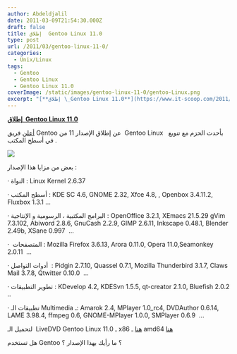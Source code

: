 ```yaml
---
author: Abdeldjalil
date: 2011-03-09T21:54:30.000Z
draft: false
title: إطلاق  Gentoo Linux 11.0
type: post
url: /2011/03/gentoo-linux-11-0/
categories:
  - Unix/Linux
tags:
  - Gentoo
  - Gentoo Linux
  - Gentoo Linux 11.0
coverImage: /static/images/gentoo-linux-11-0/gentoo-Linux.png
excerpt: "[**إطلاق \_Gentoo Linux 11.0**](https://www.it-scoop.com/2011/03/gentoo-linux-11-0/)\n\n[أعلن](http://www.gentoo.org/news/20110308-livedvd.xml) فريق Gentoo عن إطلاق الإصدار 11 من\_ Gentoo Linux \_\_بأحدث الحزم مع تنويع في أسطح المكتب .\n\n\n\nبعض من مزايا هذا الإصدار :\n\n· النواة : Linux Kernel 2.6.37\n\n· أسطح المكتب : KDE SC 4.6, GNOME 2.32, Xfce"
---
```

[**إطلاق  Gentoo Linux 11.0**](https://www.it-scoop.com/2011/03/gentoo-linux-11-0/)

[أعلن](http://www.gentoo.org/news/20110308-livedvd.xml) فريق Gentoo عن إطلاق الإصدار 11 من  Gentoo Linux   بأحدث الحزم مع تنويع في أسطح المكتب .

![](/static/images/gentoo-linux-11-0/gentoo-Linux.png)

بعض من مزايا هذا الإصدار :

· النواة : Linux Kernel 2.6.37

· أسطح المكتب : KDE SC 4.6, GNOME 2.32, Xfce 4.8, , Openbox 3.4.11.2, Fluxbox 1.3.1 ...

· البرامج المكتبية ، الرسومية و الإنتاجية : OpenOffice 3.2.1, XEmacs 21.5.29 gVim 7.3.102, Abiword 2.8.6, GnuCash 2.2.9, GIMP 2.6.11, Inkscape 0.48.1, Blender 2.49b, XSane 0.997  ...

·  المتصفحات : Mozilla Firefox 3.6.13, Arora 0.11.0, Opera 11.0,Seamonkey 2.0.11  ...

· أدوات التواصل  : Pidgin 2.7.10, Quassel 0.7.1, Mozilla Thunderbird 3.1.7, Claws Mail 3.7.8, Qtwitter 0.10.0  ...

· تطوير التطبيقات : KDevelop 4.2, KDESvn 1.5.5, qt-creator 2.1.0, Bluefish 2.0.2 ..

· تطبيقات الـ Multimedia ـ: Amarok 2.4, MPlayer 1.0\_rc4, DVDAuthor 0.6.14, LAME 3.98.4, ffmpeg 0.6, GNOME-MPlayer 1.0.0, SMPlayer 0.6.9  ...

لتحميل الـ  LiveDVD Gentoo Linux 11.0 ـ x86 [هنا](http://bouncer.gentoo.org/fetch/gentoo-11.0-livedvd/x86/) ـ amd64 [هنا](http://bouncer.gentoo.org/fetch/gentoo-11.0-livedvd/amd64/)

هل تستخدم Gentoo ؟ ما رأيك بهذا الإصدار ؟
